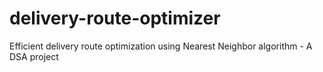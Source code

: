 # delivery-route-optimizer
Efficient delivery route optimization using Nearest Neighbor algorithm - A DSA project
